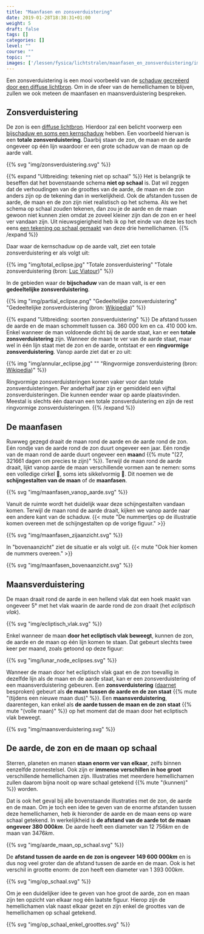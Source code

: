 ```yaml
---
title: "Maanfasen en zonsverduistering"
date: 2019-01-28T18:38:31+01:00
weight: 5
draft: false
tags: []
categories: []
level: ""
course: ""
topic: ""
images: ['/lessen/fysica/lichtstralen/maanfasen_en_zonsverduistering/img/zonsverduistering.png', '/lessen/fysica/lichtstralen/maanfasen_en_zonsverduistering/img/total_eclipse.jpg', '/lessen/fysica/lichtstralen/maanfasen_en_zonsverduistering/img/partial_eclipse.png', '/lessen/fysica/lichtstralen/maanfasen_en_zonsverduistering/img/annular_eclipse.jpg', '/lessen/fysica/lichtstralen/maanfasen_en_zonsverduistering/img/maanfasen_vanop_aarde.png', '/lessen/fysica/lichtstralen/maanfasen_en_zonsverduistering/img/maanfasen_zijaanzicht.png', '/lessen/fysica/lichtstralen/maanfasen_en_zonsverduistering/img/maanfasen_bovenaanzicht.png', '/lessen/fysica/lichtstralen/maanfasen_en_zonsverduistering/img/ecliptisch_vlak.png', '/lessen/fysica/lichtstralen/maanfasen_en_zonsverduistering/img/lunar_node_eclipses.png', '/lessen/fysica/lichtstralen/maanfasen_en_zonsverduistering/img/maansverduistering.png', '/lessen/fysica/lichtstralen/maanfasen_en_zonsverduistering/img/aarde_maan_op_schaal.png', '/lessen/fysica/lichtstralen/maanfasen_en_zonsverduistering/img/op_schaal.png', '/lessen/fysica/lichtstralen/maanfasen_en_zonsverduistering/img/op_schaal_enkel_groottes.png']
---
```

Een zonsverduistering is een mooi voorbeeld van de
[schaduw gecreëerd door een diffuse lichtbron](../schaduwvorming#de-schaduw-tekenen-van-een-diffuse-lichtbron).
Om in de sfeer van de hemellichamen te blijven, zullen we ook meteen de
maanfasen en maansverduistering bespreken.

## Zonsverduistering
De zon is een [diffuse lichtbron](../lichtstralen#puntvormige-en-diffuse-lichtbronnen).
Hierdoor zal een belicht voorwerp een
[bijschaduw en soms een kernschaduw](../schaduwvorming#diffuse-lichtbron-zachte-schaduw)
hebben. Een voorbeeld hiervan is een **totale zonsverduistering**. Daarbij
staan de zon, de maan en de aarde ongeveer op één lijn waardoor er een grote
schaduw van de maan op de aarde valt.

{{% svg "img/zonsverduistering.svg" %}}

{{% expand "Uitbreiding: tekening niet op schaal" %}}
Het is belangrijk te beseffen dat het bovenstaande schema **niet op schaal**
is. Dat wil zeggen dat de verhoudingen van de groottes van de aarde, de maan
en de zon anders zijn op de tekening dan in werkelijkheid. Ook de afstanden
tussen de aarde, de maan en de zon zijn niet realistisch op het schema. Als we
het schema op schaal zouden tekenen, dan zou je de aarde en de maan gewoon niet
kunnen zien omdat ze zoveel kleiner zijn dan de zon en er heel ver vandaan
zijn. Uit nieuwsgierigheid heb ik op het einde van deze les toch eens
[een tekening op schaal gemaakt](#de-aarde-de-zon-en-de-maan-op-schaal) van
deze drie hemellichamen.
{{% /expand %}}

Daar waar de kernschaduw op de aarde valt, ziet een totale zonsverduistering er
als volgt uit:

{{% img "img/total_eclipse.jpg" "Totale zonsverduistering" "Totale zonsverduistering (bron: <a href='https://lucnix.be'>Luc Viatour</a>)" %}}

In de gebieden waar de **bijschaduw** van de maan valt, is er een **gedeeltelijke zonsverduistering**.

{{% img "img/partial_eclipse.png" "Gedeeltelijke zonsverduistering" "Gedeeltelijke zonsverduistering (bron: <a href='https://en.wikipedia.org/wiki/Solar_eclipse#/media/File:Partial_solar_eclipse_Oct_23_2014_Minneapolis_5-36pm_Ruen1.png'>Wikipedia</a>)" %}}

{{% expand "Uitbreiding: soorten zonsverduistering" %}}
De afstand tussen de aarde en de maan schommelt tussen ca. 360 000 km en ca.
410 000 km. Enkel wanneer de man voldoende dicht bij de aarde staat, kan er een
**totale zonsverduistering** zijn. Wanneer de maan te ver van de aarde staat,
maar wel in één lijn staat met de zon en de aarde, ontstaat er een
**ringvormige zonsverduistering**. Vanop aarde ziet dat er zo uit:

{{% img "img/annular_eclipse.jpg" "" "Ringvormige zonsverduistering (bron: <a href='https://en.wikipedia.org/wiki/Solar_eclipse#/media/File:Annular_Eclipse._Taken_from_Middlegate,_Nevada_on_May_20,_2012.jpg'>Wikipedia</a>)" %}}

Ringvormige zonsverduisteringen komen vaker voor dan totale
zonsverduisteringen. Per anderhalf jaar zijn er gemiddeld een vijftal
zonsverduisteringen. Die kunnen eender waar op aarde plaatsvinden.
Meestal is slechts één daarvan een totale zonsverduistering en zijn de rest
ringvormige zonsverduisteringen.
{{% /expand %}}

## De maanfasen
Ruwweg gezegd draait de maan rond de aarde en de aarde rond de zon. Eén rondje
van de aarde rond de zon duurt ongeveer een jaar. Eén rondje van de maan rond
de aarde duurt ongeveer een **maan**d
{{% mute "($27{,}321661$ dagen om precies te zijn)" %}}.
Terwijl de maan rond de aarde draait, lijkt vanop aarde de maan
verschillende vormen aan te nemen: soms een volledige cirkel 🌝, soms
iets sikkelvormig 🌛. Dit noemen we de **schijngestalten van de maan** of de
**maanfasen**.

{{% svg "img/maanfasen_vanop_aarde.svg" %}}

Vanuit de ruimte wordt het duidelijk waar deze schijngestalten vandaan komen.
Terwijl de maan rond de aarde draait, kijken we vanop aarde naar een andere
kant van de schaduw.
{{< mute "De nummertjes op de illustratie komen overeen met de schijngestalten op de vorige figuur." >}}

{{% svg "img/maanfasen_zijaanzicht.svg" %}}

In "bovenaanzicht" ziet de situatie er als volgt uit.
{{< mute "Ook hier komen de nummers overeen." >}}

{{% svg "img/maanfasen_bovenaanzicht.svg" %}}

## Maansverduistering
De maan draait rond de aarde in een hellend vlak dat een hoek maakt van
ongeveer 5° met het vlak waarin de aarde rond de zon draait (het *ecliptisch
vlak*).

{{% svg "img/ecliptisch_vlak.svg" %}}

Enkel wanneer de maan **door het ecliptisch vlak beweegt**, kunnen de zon, de aarde
en de maan op één lijn komen te staan. Dat gebeurt slechts twee keer per maand, zoals getoond op deze figuur:

{{% svg "img/lunar_node_eclipses.svg" %}}

Wanneer de maan door het ecliptisch vlak gaat en de zon toevallig in dezelfde
lijn als de maan en de aarde staat, kan er een zonsverduistering of een
maansverduistering gebeuren. Een **zonsverduistering** ([daarnet](#zonsverduistering) besproken) gebeurt als **de maan tussen de aarde en de
zon staat** {{% mute "(tijdens een nieuwe maan dus)" %}}. Een **maansverduistering**, daarentegen, kan enkel als **de aarde
tussen de maan en de zon staat** {{% mute "(volle maan)" %}} op het moment dat de maan door het ecliptisch
vlak beweegt.

{{% svg "img/maansverduistering.svg" %}}

## De aarde, de zon en de maan op schaal
Sterren, planeten en manen **staan enorm ver van elkaar**, zelfs binnen
eenzelfde zonnestelsel. Ook zijn er **immense verschillen in hoe groot**
verschillende hemellichamen zijn.
Illustraties met meerdere hemellichamen zullen
daarom bijna nooit op ware schaal getekend {{% mute "(kunnen)" %}} worden.

Dat is ook het geval bij alle bovenstaande illustraties met de zon, de aarde en
de maan. Om je toch een idee te geven van de enorme afstanden tussen deze
hemellichamen, heb ik hieronder de aarde en de maan eens op ware schaal
getekend. In werkelijkheid is **de afstand van de aarde tot de maan ongeveer
$380{\ }000\si{ km}$**. De aarde heeft een diameter van
$12{\ }756 \si { km}$ en de maan van $3476\si{ km}$.

{{% svg "img/aarde_maan_op_schaal.svg" %}}

De **afstand tussen de aarde en de zon is ongeveer $149{\ }600{\ }000 \si{ km}$**
en is dus nog veel groter dan de afstand tussen
de aarde en de maan. Ook is het verschil in grootte enorm: de zon heeft een
diameter van $1{\ }393{\ }000 \si{ km}$. 

{{% svg "img/op_schaal.svg" %}}

Om je een duidelijker idee te geven van hoe groot de
aarde, zon en maan zijn ten opzicht van elkaar nog één laatste figuur. Hierop
zijn de hemellichamen vlak naast elkaar gezet en zijn enkel de groottes van de
hemellichamen op schaal getekend.

{{% svg "img/op_schaal_enkel_groottes.svg" %}}

